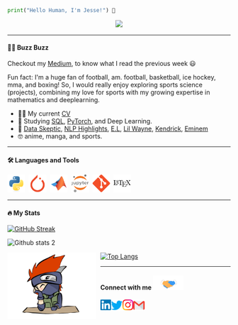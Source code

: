 ```python
print("Hello Human, I'm Jesse!") 🤝
```


<div id="header" align="center">
  <img src="https://media.giphy.com/media/v1.Y2lkPTc5MGI3NjExMDMxODQ2YzZlOGE2Yzk0NDQxYWJiN2U3MmY4YTMyMzk0YTQ5YWYyYSZjdD1n/4rL0k8t2mSmWbzO8fl/giphy.gif" width="250"/>
</div>


---
#### :man_technologist: Buzz Buzz

<p>
<!-- comment out: I'm curious about how we can integrate computer vision to enhance emotion analysis further. Imagine using pictures and videos to better understand feelings! It's like creating a companion that fully comprehends your emotions—I think we could call it humanity's second-best friend. 😊 -->
  
Checkout my [Medium]( https://medium.com/@jesse419419 ), to know what I read the previous week 😃

Fun fact: I'm a huge fan of football, am. football, basketball, ice hockey, mma, and boxing! So, I would really enjoy exploring sports science (projects), combining my love for sports with my growing expertise in mathematics and deeplearning.
 </p>

<!-- commented: - :man_student: I am working on a second degree in Maths - scientific computing concentration. -->
- :man_student: My current [CV](https://drive.google.com/file/d/1J_LgsIXVYNn0hWT-W7BWEpOJnKcTWFCm/view?usp=sharing)
- :seedling: Studying [SQL]( https://cs50.harvard.edu/sql/2024/ ), [PyTorch]( https://www.youtube.com/watch?v=Z_ikDlimN6A&t=13956s ), and Deep Learning.
- :ear_with_hearing_aid: [Data Skeptic]( https://open.spotify.com/show/1BZN7H3ikovSejhwQTzNm4 ), [NLP Highlights]( https://open.spotify.com/show/4tGHzmicSHIVU3ksf5iYv8 ), [E.L]( https://open.spotify.com/artist/3mUnqlNBdoohi6s287lxel ), [Lil Wayne](https://open.spotify.com/artist/55Aa2cqylxrFIXC767Z865), [Kendrick](https://open.spotify.com/artist/2YZyLoL8N0Wb9xBt1NhZWg), [Eminem](https://open.spotify.com/artist/7dGJo4pcD2V6oG8kP0tJRR)
- :nerd_face: anime, manga, and sports.
<!-- commented: - :mailbox: How to reach me: [![Linkedin Badge](https://img.shields.io/badge/-LinkedIN-blue?style=flat&logo=Linkedin&logoColor=white)](https://www.linkedin.com/in/jesse-annan97) -->


---
#### :hammer_and_wrench: Languages and Tools

<div>
  <img src="https://github.com/devicons/devicon/blob/master/icons/python/python-original.svg" title="Python" **alt="Python" width="40" height="40"/>&nbsp;
  <img src="https://github.com/devicons/devicon/blob/master/icons/pytorch/pytorch-original.svg" title="Pytorch" **alt="Pytorch" width="40" height="40"/>&nbsp;
  <!-- <img src="https://github.com/devicons/devicon/blob/master/icons/postgresql/postgresql-original.svg" title="Postgresql" **alt="Postgresql" width="40" height="40"/>&nbsp; -->
  <img src="https://github.com/devicons/devicon/blob/master/icons/matlab/matlab-original.svg" title="MATLAB" **alt="MATLAB" width="40" height="40"/>&nbsp;
  <img src="https://github.com/devicons/devicon/blob/master/icons/jupyter/jupyter-original-wordmark.svg" title="Jupyter Notebook" **alt="Jupyter" width="40" height="40"/>&nbsp;
  <img src="https://github.com/devicons/devicon/blob/master/icons/git/git-original.svg" title="Git" **alt="Git" width="40" height="40"/>&nbsp;
  <img src="https://github.com/devicons/devicon/blob/master/icons/latex/latex-original.svg" title="LaTeX" **alt="LaTeX" width="40" height="40"/>
</div>


---
#### :fire: My Stats

[![GitHub Streak](https://github-readme-streak-stats.herokuapp.com?user=annan92419&theme=radical&include_all_commits=true)](https://git.io/streak-stats)

![Github stats 2](https://github-readme-stats.vercel.app/api?username=annan92419&show_icons=true&theme=radical)

[![Top Langs](https://github-readme-stats.vercel.app/api/top-langs/?username=annan92419&layout=compact&theme=radical)](https://github.com/anuraghazra/github-readme-stats)
<img src="https://github.com/SatYu26/SatYu26/blob/master/Assets/Anime_snaps/kakashi.png" alt="Kakashi" style="float: left; margin-right: 10px;" width="200px" />


---
#### Connect with me <img src="https://github.com/SatYu26/SatYu26/blob/master/Assets/Handshake.gif" height="32px">

  <a href="https://www.linkedin.com/in/jesse-annan97">
    <img align="left" alt="Satyam Goyal | Linkedin" width="24px" src="https://github.com/SatYu26/SatYu26/blob/master/Assets/Linkedin.svg" />
  </a> &nbsp;&nbsp;
  <a href="https://twitter.com/jesann404">
    <img align="left" alt="Satyam Goyal | Twitter" width="26px" src="https://github.com/SatYu26/SatYu26/blob/master/Assets/Twitter.svg" />
  </a> &nbsp;&nbsp;
  <a href="https://www.instagram.com/jesann404">
    <img align="left" alt="Satyam Goyal | Instagram" width="24px" src="https://github.com/SatYu26/SatYu26/blob/master/Assets/Instagram.svg" />
  </a> &nbsp;&nbsp;
  <a href="mailto:jesann404@gmail.com">
    <img align="left" alt="Satyam Goyal | Gmail" width="26px" src="https://github.com/SatYu26/SatYu26/blob/master/Assets/Gmail.svg" />
  </a>
  
  
  
  
  
  
  
  
  
  
  
  
[//]: # (Credits)
[//]: # ( https://github.com/itsZed0 )
[//]: # ( https://github.com/zehrocknroll )
[//]: # ( https://github.com/SatYu26 )
